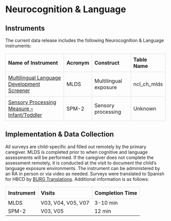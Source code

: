 # Neurocognition & Language

## Instruments
The current data release includes the following Neurocognition & Language instruments:

<table style="width: 100%; border-collapse: collapse; table-layout: fixed;">
  <thead>
    <tr>
      <th style="border: 1px solid #ddd; padding: 8px; text-align: left;">Name of Instrument</th>
      <th style="border: 1px solid #ddd; padding: 8px; text-align: left;">Acronym</th>
      <th style="border: 1px solid #ddd; padding: 8px; text-align: left;">Construct</th>
      <th style="border: 1px solid #ddd; padding: 8px; text-align: left;">Table Name</th>
    </tr>
  </thead>
<tbody>
	<tr>
		<td style="border: 1px solid #ddd; padding: 8px; word-wrap: break-word; white-space: normal;"><a href="../MLDS">Multilingual Language Development Screener</a></td>
		<td style="border: 1px solid #ddd; padding: 8px; word-wrap: break-word; white-space: normal;">MLDS</td>
		<td style="border: 1px solid #ddd; padding: 8px; word-wrap: break-word; white-space: normal;">Multilingual exposure</td>
		<td style="border: 1px solid #ddd; padding: 8px; word-wrap: break-word; white-space: normal;">ncl_ch_mlds</td>
	</tr>
	<tr>
		<td style="border: 1px solid #ddd; padding: 8px; word-wrap: break-word; white-space: normal;"><a href="../SPM2">Sensory Processing Measure – Infant/Toddler</a></td>
		<td style="border: 1px solid #ddd; padding: 8px; word-wrap: break-word; white-space: normal;">SPM-2</td>
		<td style="border: 1px solid #ddd; padding: 8px; word-wrap: break-word; white-space: normal;">Sensory processing</td>
		<td style="border: 1px solid #ddd; padding: 8px; word-wrap: break-word; white-space: normal;">Unknown</td>
	</tr>
</tbody>
</table>

## Implementation & Data Collection
All surveys are child-specific and filled out remotely by the primary caregiver. MLDS is completed prior to when cognitive and language assessments will be performed. If the caregiver does not complete the assessment remotely, it is conducted at the visit to document the child’s language exposure environments. The instrument can be administered by an RA in person or via video as needed. Surveys were translated to Spanish for HBCD by [BURG Translations](https://burgtranslations.com/our-services/). Additional information is as follows:

<table style="width: 100%; border-collapse: collapse; table-layout: fixed;">
  <thead>
    <tr>
      <th style="border: 1px solid #ddd; padding: 8px; text-align: left;">Instrument</th>
      <th style="border: 1px solid #ddd; padding: 8px; text-align: left;">Visits</th>
      <th style="border: 1px solid #ddd; padding: 8px; text-align: left;">Completion Time</th>      
    </tr>
  </thead>
<tbody>
	<tr>
		<td>MLDS</td>
		<td>V03, V04, V05, V07</td>
		<td>3-10 min</td>
	</tr>
	<tr>
		<td>SPM-2</td>
		<td>V03, V05</td>
		<td>12 min</td>
	</tr>
</tbody>
</table>

